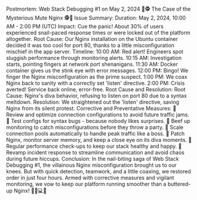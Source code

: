 Postmortem: Web Stack Debugging #1 on May 2, 2024
🚨🕵️ The Case of the Mysterious Mute Nginx 🕵️🚨
Issue Summary: Duration: May 2, 2024, 10:00 AM - 2:00 PM (UTC) Impact: Cue the panic! About 30% of users experienced snail-paced response times or were locked out of the platform altogether.
Root Cause: Our Nginx installation on the Ubuntu container decided it was too cool for port 80, thanks to a little misconfiguration mischief in the app server.
Timeline:
10:00 AM: Red alert! Engineers spot sluggish performance through monitoring alerts.
10:15 AM: Investigation starts, pointing fingers at network port shenanigans.
11:30 AM: Docker container gives us the stink eye with error messages.
12:00 PM: Bingo! We finger the Nginx misconfiguration as the prime suspect.
1:00 PM: We coax Nginx back to sanity with a correctly set 'listen' directive.
2:00 PM: Crisis averted! Service back online, error-free.
Root Cause and Resolution: Root Cause: Nginx's diva behavior, refusing to listen on port 80 due to a syntax meltdown. Resolution: We straightened out the 'listen' directive, saving Nginx from its silent protest.
Corrective and Preventative Measures: 
🔧 Review and optimize connection configurations to avoid future traffic jams. 
🔧 Test configs for syntax bugs - because nobody likes surprises.
 🔧 Beef up monitoring to catch misconfigurations before they throw a party. 
🔧 Scale connection pools automatically to handle peak traffic like a boss.
 🔧 Patch Nginx, monitor server memory, and keep a close eye on its diva moments. 
🔧 Regular performance check-ups to keep our stack healthy and happy. 
🔧 Revamp incident response to streamline communication and avoid chaos during future hiccups.
Conclusion: In the nail-biting saga of Web Stack Debugging #1, the villainous Nginx misconfiguration brought us to our knees. But with quick detection, teamwork, and a little coaxing, we restored order in just four hours. Armed with corrective measures and vigilant monitoring, we vow to keep our platform running smoother than a buttered-up Nginx! 🦸‍♂️💻🚀
